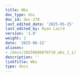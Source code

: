 ```yaml
---
title: Wbs
doc_type: doc
doc_id: doc-270
last_edited_date: '2025-05-25'
last_edited_by: Ryan Laird
version: '1.0'
weight: 2
date: '2025-06-12'
aliases:
- /docs/20250606070710_wbs_1_1/
description: ''
linkTitle: Wbs
type: docs
---
```


